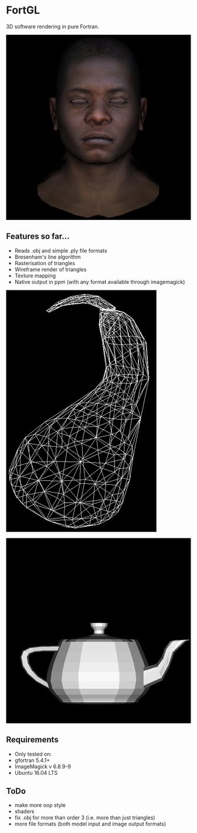 # FortGL

3D software rendering in pure Fortran.

![alt text](https://raw.githubusercontent.com/lewisfish/FortGL/master/output.png "Wireframe head")

## Features so far...
   * Reads .obj and simple .ply file formats
   * Bresenham's line algorithm
   * Rasterisation of triangles
   * Wireframe render of triangles
   * Texture mapping
   * Native output in ppm (with any format available through imagemagick)



![alt text](https://raw.githubusercontent.com/lewisfish/FortGL/master/gourd.png "Wireframe gourd")



![alt text](https://raw.githubusercontent.com/lewisfish/FortGL/master/teapot.png "Wireframe teapot")

## Requirements
  * Only tested on:
  * gfortran 5.4.1+
  * ImageMagick v 6.8.9-9
  * Ubuntu 16.04 LTS

## ToDo
  * make more oop style
  * shaders
  * fix .obj for more than order 3 (i.e. more than just triangles)
  * more file formats (both model input and image output formats)
